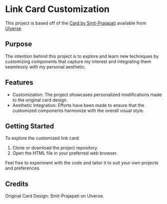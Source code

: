 # Link Card Customization

This project is based off of the [Card by Smit-Prajapati](https://uiverse.io/Smit-Prajapati/massive-insect-5) available from [UIverse](https://uiverse.io/)

## Purpose

The intention behind this project is to explore and learn new techniques by customizing components that capture my interest and integrating them seamlessly with my personal aesthetic.

## Features

- Customization: The project showcases personalized modifications made to the original card design.
- Aesthetic Integration: Efforts have been made to ensure that the customized components harmonize with the overall visual style.

## Getting Started

To explore the customized link card:

1. Clone or download the project repository.
2. Open the HTML file in your preferred web browser.

Feel free to experiment with the code and tailor it to suit your own projects and preferences.

## Credits

Original Card Design: Smit-Prajapati on UIverse.
